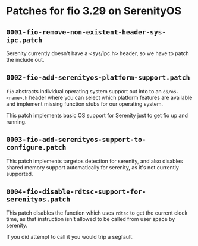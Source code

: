 # Patches for fio 3.29 on SerenityOS

## `0001-fio-remove-non-existent-header-sys-ipc.patch`

Serenity currently doesn't have a <sys/ipc.h> header, so we have to patch the include out.

## `0002-fio-add-serenityos-platform-support.patch`

`fio` abstracts individual operating system support out into to an `os/os-<name>.h` header
where you can select which platform features are available and implement missing function
stubs for our operating system. 

This patch implements basic OS support for Serenity just to get fio up and running.

## `0003-fio-add-serenityos-support-to-configure.patch`

This patch implements targetos detection for serenity, and also disables shared memory
support automatically for serenity, as it's not currently supported.

## `0004-fio-disable-rdtsc-support-for-serenityos.patch`
 
This patch disables the function which uses `rdtsc` to get the current clock time,
as that instruction isn't allowed to be called from user space by serenity.

If you did attempt to call it you would trip a segfault.
